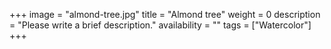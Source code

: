 +++
image = "almond-tree.jpg"
title = "Almond tree"
weight = 0
description = "Please write a brief description."
availability = ""
tags = ["Watercolor"]
+++
